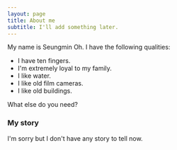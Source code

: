 ```yaml
---
layout: page
title: About me
subtitle: I'll add something later.
---
```


My name is Seungmin Oh. I have the following qualities:

- I have ten fingers.
- I'm extremely loyal to my family.
- I like water.
- I like old film cameras.
- I like old buildings.

What else do you need?

### My story

I'm sorry but I don't have any story to tell now.
